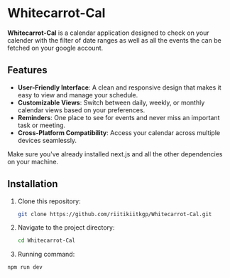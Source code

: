 # Whitecarrot-Cal  

**Whitecarrot-Cal** is a calendar application designed to check on your calender with the filter of date ranges as well as all the events the can be fetched on your google account.

## Features  

- **User-Friendly Interface**: A clean and responsive design that makes it easy to view and manage your schedule. 
- **Customizable Views**: Switch between daily, weekly, or monthly calendar views based on your preferences.  
- **Reminders**: One place to see for events and never miss an important task or meeting.  
- **Cross-Platform Compatibility**: Access your calendar across multiple devices seamlessly.  

Make sure you've already installed next.js and all the other dependencies on your machine.

## Installation  

1. Clone this repository:  
   ```bash  
   git clone https://github.com/riitikiitkgp/Whitecarrot-Cal.git  

2. Navigate to the project directory:
   ```bash
   cd Whitecarrot-Cal

3. Running command: 
  ```bash
  npm run dev

